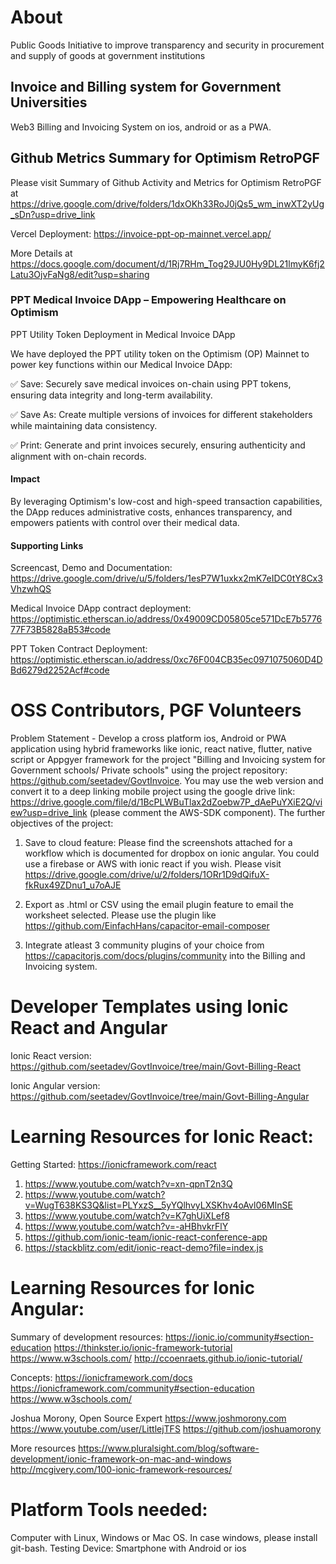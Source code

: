 # About

Public Goods Initiative to improve transparency and security in procurement and supply of goods at government institutions

## Invoice and Billing system for Government Universities 

Web3 Billing and Invoicing System on ios, android or as a PWA.

## Github Metrics Summary for Optimism RetroPGF

Please visit Summary of Github Activity and Metrics for Optimism RetroPGF at https://drive.google.com/drive/folders/1dxOKh33RoJ0jQs5_wm_inwXT2yUg_sDn?usp=drive_link 

Vercel Deployment: https://invoice-ppt-op-mainnet.vercel.app/ 

More Details at https://docs.google.com/document/d/1Rj7RHm_Tog29JU0Hy9DL21lmyK6fj2Latu3OjvFaNg8/edit?usp=sharing 


### PPT Medical Invoice DApp – Empowering Healthcare on Optimism 

PPT Utility Token Deployment in Medical Invoice DApp

We have deployed the PPT utility token on the Optimism (OP) Mainnet to power key functions within our Medical Invoice DApp: 

✅ Save: Securely save medical invoices on-chain using PPT tokens, ensuring data integrity and long-term availability.

✅ Save As: Create multiple versions of invoices for different stakeholders while maintaining data consistency.

✅ Print: Generate and print invoices securely, ensuring authenticity and alignment with on-chain records.

#### Impact

By leveraging Optimism's low-cost and high-speed transaction capabilities, the DApp reduces administrative costs, enhances transparency, and empowers patients with control over their medical data.

#### Supporting Links

Screencast, Demo and Documentation: https://drive.google.com/drive/u/5/folders/1esP7W1uxkx2mK7eIDC0tY8Cx3VhzwhQS  

Medical Invoice DApp contract deployment: https://optimistic.etherscan.io/address/0x49009CD05805ce571DcE7b577677F73B5828aB53#code 

PPT Token Contract Deployment: https://optimistic.etherscan.io/address/0xc76F004CB35ec0971075060D4DBd6279d2252Acf#code


# OSS Contributors, PGF Volunteers

Problem Statement - Develop a cross platform ios, Android or PWA application using hybrid frameworks like ionic, react native, flutter, native script or Appgyer framework for the project "Billing and Invoicing system for Government schools/ Private schools" using the project repository: https://github.com/seetadev/GovtInvoice. You may use the web version and convert it to a deep linking mobile project using the google drive link: https://drive.google.com/file/d/1BcPLWBuTlax2dZoebw7P_dAePuYXiE2Q/view?usp=drive_link (please comment the AWS-SDK component). The further objectives of the project:

1. Save to cloud feature: Please find the screenshots attached for a workflow which is documented for dropbox on ionic angular. You could use a firebase or AWS with ionic react if you wish. Please visit https://drive.google.com/drive/u/2/folders/1ORr1D9dQifuX-fkRux49ZDnu1_u7oAJE

2. Export as .html or CSV using the email plugin feature to email the worksheet selected. Please
use the plugin like https://github.com/EinfachHans/capacitor-email-composer

3. Integrate atleast 3 community plugins of your choice from https://capacitorjs.com/docs/plugins/community into the Billing and Invoicing system.

# Developer Templates using Ionic React and Angular

Ionic React version: https://github.com/seetadev/GovtInvoice/tree/main/Govt-Billing-React

Ionic Angular version: https://github.com/seetadev/GovtInvoice/tree/main/Govt-Billing-Angular

# Learning Resources for Ionic React:
Getting Started: https://ionicframework.com/react
1. https://www.youtube.com/watch?v=xn-qpnT2n3Q
2. https://www.youtube.com/watch?v=WugT638KS3Q&list=PLYxzS__5yYQlhvyLXSKhv4oAvl06MInSE
3. https://www.youtube.com/watch?v=K7ghUiXLef8
4. https://www.youtube.com/watch?v=-aHBhvkrFlY
5. https://github.com/ionic-team/ionic-react-conference-app
6. https://stackblitz.com/edit/ionic-react-demo?file=index.js

#  Learning Resources for Ionic Angular:

Summary of development resources:
https://ionic.io/community#section-education
https://thinkster.io/ionic-framework-tutorial
https://www.w3schools.com/
http://ccoenraets.github.io/ionic-tutorial/

Concepts:
https://ionicframework.com/docs
https://ionicframework.com/community#section-education
https://www.w3schools.com/

Joshua Morony, Open Source Expert 
https://www.joshmorony.com
https://www.youtube.com/user/LittlejTFS
https://github.com/joshuamorony

More resources
https://www.pluralsight.com/blog/software-development/ionic-framework-on-mac-and-windows
http://mcgivery.com/100-ionic-framework-resources/


# Platform Tools needed:
Computer with Linux, Windows or Mac OS. In case windows, please install git-bash.
Testing Device: Smartphone with Android or ios
